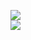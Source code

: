 [![](https://img.shields.io/badge/Made%20With-Github%20Spray-lightgrey.svg?style=for-the-badge&logo=github)](https://github.com/Annihil/github-spray#4110)  
[![](https://i.imgur.com/2DrTn0Z.gif)](https://github.com/Annihil/github-spray)